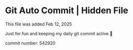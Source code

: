 # Git Auto Commit | Hidden File

This file was added Feb 12, 2025

Just for fun and keeping my daily git commit active 🤪

commit number: 542920
